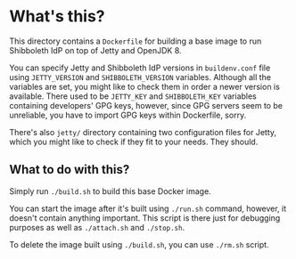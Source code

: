 # What's this?

This directory contains a `Dockerfile` for building a base image to run Shibboleth IdP on top of Jetty and OpenJDK 8.

You can specify Jetty and Shibboleth IdP versions in `buildenv.conf` file using `JETTY_VERSION` and `SHIBBOLETH_VERSION` variables. Although all the variables are set, you might like to check them in order a newer version is available. There used to be `JETTY_KEY` and `SHIBBOLETH_KEY` variables containing developers' GPG keys, however, since GPG servers seem to be unreliable, you have to import GPG keys within Dockerfile, sorry.

There's also `jetty/` directory containing two configuration files for Jetty, which you might like to check if they fit to your needs. They should.

## What to do with this?

Simply run `./build.sh` to build this base Docker image.

You can start the image after it's built using `./run.sh` command, however, it doesn't contain anything important. This script is there just for debugging purposes as well as `./attach.sh` and `./stop.sh`.

To delete the image built using `./build.sh`, you can use `./rm.sh` script.

